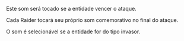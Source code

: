 Este som será tocado se a entidade vencer o ataque.

Cada Raider tocará seu próprio som comemorativo no final do ataque.

O som é selecionável se a entidade for do tipo invasor.
